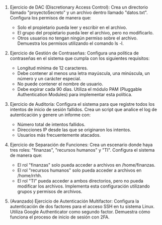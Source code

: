 1. Ejercicio de DAC (Discretionary Access Control):
   Crea un directorio llamado "proyectoSecreto" y un archivo dentro llamado "datos.txt". Configura los permisos de manera que:
   - Solo el propietario pueda leer y escribir en el archivo.
   - El grupo del propietario pueda leer el archivo, pero no modificarlo.
   - Otros usuarios no tengan ningún permiso sobre el archivo.
   Demuestra los permisos utilizando el comando ls -l.

2. Ejercicio de Gestión de Contraseñas:
   Configura una política de contraseñas en el sistema que cumpla con los siguientes requisitos:
   - Longitud mínima de 12 caracteres.
   - Debe contener al menos una letra mayúscula, una minúscula, un número y un carácter especial.
   - No puede contener el nombre de usuario.
   - Debe expirar cada 90 días.
   Utiliza el módulo PAM (Pluggable Authentication Modules) para implementar esta política.

3. Ejercicio de Auditoría:
   Configura el sistema para que registre todos los intentos de inicio de sesión fallidos. Crea un script que analice el log de autenticación y genere un informe con:
   - Número total de intentos fallidos.
   - Direcciones IP desde las que se originaron los intentos.
   - Usuarios más frecuentemente atacados.

4. Ejercicio de Separación de Funciones:
   Crea un escenario donde haya tres roles: "finanzas", "recursos humanos" y "TI". Configura el sistema de manera que:
   - El rol "finanzas" solo pueda acceder a archivos en /home/finanzas.
   - El rol "recursos humanos" solo pueda acceder a archivos en /home/rrhh.
   - El rol "TI" pueda acceder a ambos directorios, pero no pueda modificar los archivos.
   Implementa esta configuración utilizando grupos y permisos de archivos.

5. (Avanzado) Ejercicio de Autenticación Multifactor:
   Configura la autenticación de dos factores para el acceso SSH en tu sistema Linux. Utiliza Google Authenticator como segundo factor. Demuestra cómo funciona el proceso de inicio de sesión con 2FA.

